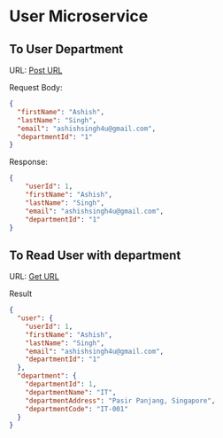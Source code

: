 # User Microservice

## To User Department
URL: [Post URL](http://localhost:9002/users/)

Request Body:
```json
{
  "firstName": "Ashish",
  "lastName": "Singh",
  "email": "ashishsingh4u@gmail.com",
  "departmentId": "1"
}
```

Response:
```json
{
    "userId": 1,
    "firstName": "Ashish",
    "lastName": "Singh",
    "email": "ashishsingh4u@gmail.com",
    "departmentId": "1"
}
```

## To Read User with department
URL: [Get URL](http://localhost:9002/users/1)

Result
```json
{
  "user": {
    "userId": 1,
    "firstName": "Ashish",
    "lastName": "Singh",
    "email": "ashishsingh4u@gmail.com",
    "departmentId": "1"
  },
  "department": {
    "departmentId": 1,
    "departmentName": "IT",
    "departmentAddress": "Pasir Panjang, Singapore",
    "departmentCode": "IT-001"
  }
}
```
